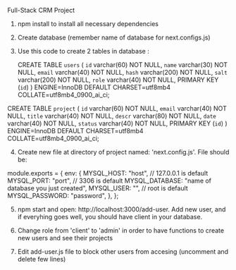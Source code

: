 Full-Stack CRM Project

1. npm install to install all necessary dependencies
2. Create database (remember name of database for next.configs.js)
3. Use this code to create 2 tables in database :

   CREATE TABLE `users` (
   `id` varchar(60) NOT NULL,
   `name` varchar(30) NOT NULL,
   `email` varchar(40) NOT NULL,
   `hash` varchar(200) NOT NULL,
   `salt` varchar(200) NOT NULL,
   `role` varchar(40) NOT NULL,
   PRIMARY KEY (`id`)
   ) ENGINE=InnoDB DEFAULT CHARSET=utf8mb4 COLLATE=utf8mb4_0900_ai_ci;

CREATE TABLE `project` (
`id` varchar(60) NOT NULL,
`email` varchar(40) NOT NULL,
`title` varchar(40) NOT NULL,
`descr` varchar(80) NOT NULL,
`date` varchar(40) NOT NULL,
`status` varchar(40) NOT NULL,
PRIMARY KEY (`id`)
) ENGINE=InnoDB DEFAULT CHARSET=utf8mb4 COLLATE=utf8mb4_0900_ai_ci;

4. Create new file at directory of project named: 'next.config.js'. File should be:

module.exports = {
env: {
MYSQL_HOST: "host", // 127.0.0.1 is default
MYSQL_PORT: "port", // 3306 is default
MYSQL_DATABASE: "name of database you just created",
MYSQL_USER: "", // root is default
MYSQL_PASSWORD: "password",
},
};

5. npm start and open: http://localhost:3000/add-user. Add new user, and if everyhing goes well, you should have client in your database.

6. Change role from 'client' to 'admin' in order to have functions to create new users and see their projects

7. Edit add-user.js file to block other users from accesing (uncomment and delete few lines)
